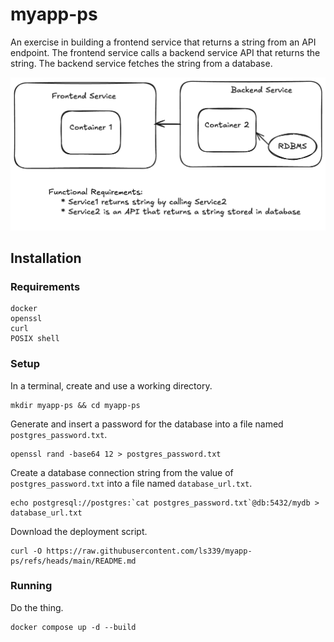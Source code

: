 # myapp-ps
An exercise in building a frontend service that returns a string from an API endpoint. The frontend service calls a backend service API that returns the string. The backend service fetches the string from a database. 

![Diagram](./assets/images/diagram.png)

## Installation

### Requirements

```
docker
openssl
curl
POSIX shell
```

### Setup

In a terminal, create and use a working directory.
```
mkdir myapp-ps && cd myapp-ps
```

Generate and insert a password for the database into a file named `postgres_password.txt`.
```
openssl rand -base64 12 > postgres_password.txt
```

Create a database connection string from the value of `postgres_password.txt` into a file named `database_url.txt`.
```
echo postgresql://postgres:`cat postgres_password.txt`@db:5432/mydb > database_url.txt
```

Download the deployment script.
```
curl -O https://raw.githubusercontent.com/ls339/myapp-ps/refs/heads/main/README.md
```

### Running

Do the thing.
```
docker compose up -d --build
```
